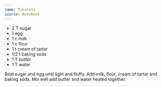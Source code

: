 ```yaml
---
name: Pikelets
source: Notebook
---
```


* 2 T sugar
* 1 egg
* 1 c milk
* 1 c flour
* 1 t cream of tartar
* 1/2 t baking soda
* 1 T butter
* 1 T water

Beat sugar and egg until light and fluffy.  Add milk, flour, cream of tartar and baking soda.  Mix well add butter and water heated together.

